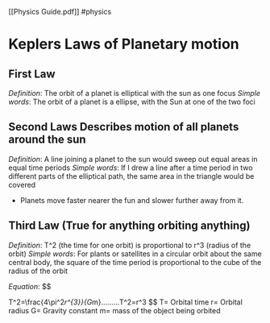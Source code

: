 [[Physics Guide.pdf]] #physics 

# Keplers Laws of Planetary motion 

## First Law
*Definition*: The orbit of a planet is elliptical with the sun as one focus 
*Simple words*: The orbit of a planet is a ellipse, with the Sun at one of the two foci 


## Second Laws Describes motion of all planets around the sun
*Definition*: A line joining a planet to the sun would sweep out equal areas in equal time periods
*Simple words*: If I drew a line after a time period in two different parts of the elliptical path, the same area in the triangle would be covered 

- Planets move faster nearer the fun and slower further away from it. 


## Third Law (True for anything orbiting anything)
*Definition*: T^2 (the time for one orbit) is proportional to r^3 (radius of the orbit)
*Simple words*: For plants or satellites in a circular orbit about the same central body, the square of the time period is proportional to the cube of the radius of the orbit
 
*Equation*: $$

T^2=\frac{4\pi^2*r^{3}}{G*m}.........T^2=r^3
$$
T= Orbital time 
r= Orbital radius 
G= Gravity constant 
m= mass of the object being orbited 